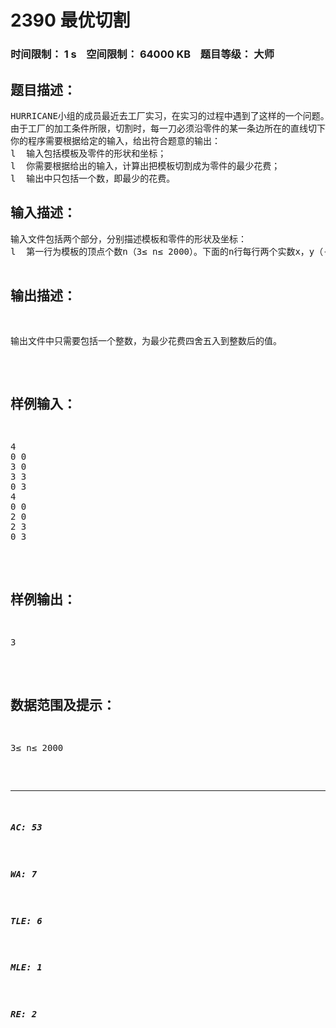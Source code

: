 # 2390 最优切割   
### 时间限制： 1 s&nbsp;&nbsp;&nbsp;&nbsp;空间限制： 64000 KB&nbsp;&nbsp;&nbsp;&nbsp;题目等级： 大师  
## 题目描述：  

<pre>
HURRICANE小组的成员最近去工厂实习，在实习的过程中遇到了这样的一个问题。即要在一个模板内，切割出一个零件。现已知模板和零件都是给定的凸多边形，且零件在模板中的位置已经固定。我们知道，对于零件来说，除相邻的两边外，任何两条边的延长线的交点都在模板之外。
由于工厂的加工条件所限，切割时，每一刀必须沿零件的某一条边所在的直线切下，把模板分成两部分，然后保留含有零件的一部分，再继续切割。现定义每一刀的费用为模板上切痕的长度。问如何选择切割顺序，才能使花费最少？
你的程序需要根据给定的输入，给出符合题意的输出：
l  输入包括模板及零件的形状和坐标；
l  你需要根据给出的输入，计算出把模板切割成为零件的最少花费；
l  输出中只包括一个数，即最少的花费。
</pre>
  
  
## 输入描述：  

<pre>
输入文件包括两个部分，分别描述模板和零件的形状及坐标：
l  第一行为模板的顶点个数n（3≤ n≤ 2000）。下面的n行每行两个实数x，y（-1,000,000<x, y<1,000,000），为按逆时针方向给出模板顶点的坐标。
l  第n+2行为零件的顶点个数m（3≤ m≤ 2000）。下面的m行每行两个实数x，y（-1,000,000<x, y<1,000,000）为按逆时针方向给出的零件顶点的坐标。
</pre>
  
  
## 输出描述：  

<pre>
输出文件中只需要包括一个整数，为最少花费四舍五入到整数后的值。
</pre>
  
  
## 样例输入：  

<pre>
4
0 0
3 0
3 3
0 3
4
0 0
2 0
2 3
0 3
</pre>
  
  
## 样例输出：  

<pre>
3
</pre>
  
  
## 数据范围及提示：  

<pre>
3≤ n≤ 2000
</pre>
  
  
***  

##### AC: 53  
##### WA: 7  
##### TLE: 6  
##### MLE: 1  
##### RE: 2  
